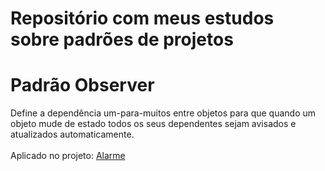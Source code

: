 # Repositório com meus estudos sobre padrões de projetos
# Padrão Observer
 Define a dependência um-para-muitos entre objetos para que quando um objeto mude de estado todos os seus dependentes sejam avisados e atualizados automaticamente.<br><br>
Aplicado no projeto: <a href="https://github.com/ValdemirPraxedes/Aprendendo-Design-Patterns/tree/master/Padr%C3%A3o%20Observer/Alarme">Alarme</a>
